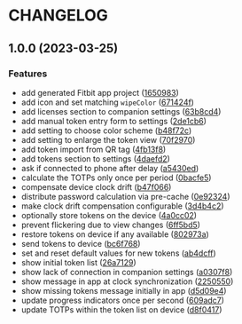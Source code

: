 # CHANGELOG

## 1.0.0 (2023-03-25)

### Features

- add generated Fitbit app project ([1650983](https://github.com/remigius42/fitbit-otp-auth-app/commit/16509835082ce3d540bdbb3bbcff5520182880f5))
- add icon and set matching `wipeColor` ([671424f](https://github.com/remigius42/fitbit-otp-auth-app/commit/671424f07edcb78c5b692caad482cb43e670f6ff))
- add licenses section to companion settings ([63b8cd4](https://github.com/remigius42/fitbit-otp-auth-app/commit/63b8cd44d586928698c0706194b590f448512e89))
- add manual token entry form to settings ([2de1cb6](https://github.com/remigius42/fitbit-otp-auth-app/commit/2de1cb65644b962f2f438b5c30bf9f01f69e0087))
- add setting to choose color scheme ([b48f72c](https://github.com/remigius42/fitbit-otp-auth-app/commit/b48f72cf46400fc1bd43eecf2ea77fe6f9832577))
- add setting to enlarge the token view ([70f2970](https://github.com/remigius42/fitbit-otp-auth-app/commit/70f2970fc0f91cef60b0f122e748d7f1cf0be954))
- add token import from QR tag ([4fb13f8](https://github.com/remigius42/fitbit-otp-auth-app/commit/4fb13f8a5e572684423d37a464955073c1ece423))
- add tokens section to settings ([4daefd2](https://github.com/remigius42/fitbit-otp-auth-app/commit/4daefd26fbbd8b4d5d9a98b14d24ad3014853bab))
- ask if connected to phone after delay ([a5430ed](https://github.com/remigius42/fitbit-otp-auth-app/commit/a5430edcaf96ff0d52926aa5a403ab97d6dcbb72))
- calculate the TOTPs only once per period ([0bacfe5](https://github.com/remigius42/fitbit-otp-auth-app/commit/0bacfe5dd2de4856d77ecc9ce7b6627732ce047e))
- compensate device clock drift ([b47f066](https://github.com/remigius42/fitbit-otp-auth-app/commit/b47f0668517b644edb9ad70f0ca281aa484e9411))
- distribute password calculation via pre-cache ([0e92324](https://github.com/remigius42/fitbit-otp-auth-app/commit/0e9232485958528ec2081bcf6f4acc19076c41ac))
- make clock drift compensation configurable ([3d4b4c2](https://github.com/remigius42/fitbit-otp-auth-app/commit/3d4b4c2a13314034e375e1a06ec55d3e3a1dd25f))
- optionally store tokens on the device ([4a0cc02](https://github.com/remigius42/fitbit-otp-auth-app/commit/4a0cc0213ec3ee5632dd8f79e4435e2a30021533))
- prevent flickering due to view changes ([6ff5bd5](https://github.com/remigius42/fitbit-otp-auth-app/commit/6ff5bd509e5cdaed320720aedfe45eae8c1259b9))
- restore tokens on device if any available ([802973a](https://github.com/remigius42/fitbit-otp-auth-app/commit/802973a6b746f230adcd0a263a15a0e5dcb0e8c3))
- send tokens to device ([bc6f768](https://github.com/remigius42/fitbit-otp-auth-app/commit/bc6f76803b14dd0d38d7bbeac300e9e8c5e848d8))
- set and reset default values for new tokens ([ab4dcff](https://github.com/remigius42/fitbit-otp-auth-app/commit/ab4dcff05f31a967f48692dbbcecec21d1ef5958))
- show initial token list ([26a7129](https://github.com/remigius42/fitbit-otp-auth-app/commit/26a712981eeb689448fd486ddacde80403f1ba6a))
- show lack of connection in companion settings ([a0307f8](https://github.com/remigius42/fitbit-otp-auth-app/commit/a0307f8ee92413ead1ff412dd59ac7d37ee94fb4))
- show message in app at clock synchronization ([2250550](https://github.com/remigius42/fitbit-otp-auth-app/commit/2250550ac793b91072ba7f679b1870bd1a265962))
- show missing tokens message initially in app ([d5d09e4](https://github.com/remigius42/fitbit-otp-auth-app/commit/d5d09e4a24f79e1aae376197e9beaddaa2d05999))
- update progress indicators once per second ([609adc7](https://github.com/remigius42/fitbit-otp-auth-app/commit/609adc789ec68c77fe2a149c1731e80e57474477))
- update TOTPs within the token list on device ([d8f0417](https://github.com/remigius42/fitbit-otp-auth-app/commit/d8f0417364ac4fb8df5ef9e8b3921fb0cd8d7d64))
